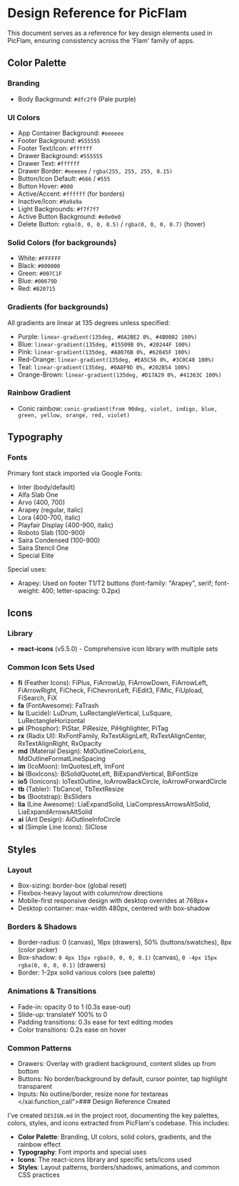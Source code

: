# Design Reference for PicFlam

This document serves as a reference for key design elements used in PicFlam, ensuring consistency across the 'Flam' family of apps.

## Color Palette

### Branding
- Body Background: `#dfc2f9` (Pale purple)

### UI Colors
- App Container Background: `#eeeeee`
- Footer Background: `#555555`
- Footer Text/Icon: `#ffffff`
- Drawer Background: `#555555`
- Drawer Text: `#ffffff`
- Drawer Border: `#eeeeee` / `rgba(255, 255, 255, 0.15)`
- Button/Icon Default: `#666` / `#555`
- Button Hover: `#000`
- Active/Accent: `#ffffff` (for borders)
- Inactive/Icon: `#9a9a9a`
- Light Backgrounds: `#f7f7f7`
- Active Button Background: `#e0e0e0`
- Delete Button: `rgba(0, 0, 0, 0.5)` / `rgba(0, 0, 0, 0.7)` (hover)

### Solid Colors (for backgrounds)
- White: `#FFFFFF`
- Black: `#000000`
- Green: `#007C1F`
- Blue: `#00679D`
- Red: `#B20715`

### Gradients (for backgrounds)
All gradients are linear at 135 degrees unless specified:
- Purple: `linear-gradient(135deg, #8A2BE2 0%, #4B0082 100%)`
- Blue: `linear-gradient(135deg, #15509B 0%, #20244F 100%)`
- Pink: `linear-gradient(135deg, #A8076B 0%, #62045F 100%)`
- Red-Orange: `linear-gradient(135deg, #EA5C56 0%, #3C0C40 100%)`
- Teal: `linear-gradient(135deg, #0A8F9D 0%, #202B54 100%)`
- Orange-Brown: `linear-gradient(135deg, #D17A29 0%, #41363C 100%)`

### Rainbow Gradient
- Conic rainbow: `conic-gradient(from 90deg, violet, indigo, blue, green, yellow, orange, red, violet)`

## Typography

### Fonts
Primary font stack imported via Google Fonts:
- Inter (body/default)
- Alfa Slab One
- Arvo (400, 700)
- Arapey (regular, italic)
- Lora (400-700, italic)
- Playfair Display (400-900, italic)
- Roboto Slab (100-900)
- Saira Condensed (100-900)
- Saira Stencil One
- Special Elite

Special uses:
- Arapey: Used on footer T1/T2 buttons (font-family: "Arapey", serif; font-weight: 400; letter-spacing: 0.2px)

## Icons

### Library
- **react-icons** (v5.5.0) - Comprehensive icon library with multiple sets

### Common Icon Sets Used
- **fi** (Feather Icons): FiPlus, FiArrowUp, FiArrowDown, FiArrowLeft, FiArrowRight, FiCheck, FiChevronLeft, FiEdit3, FiMic, FiUpload, FiSearch, FiX
- **fa** (FontAwesome): FaTrash
- **lu** (Lucide): LuDrum, LuRectangleVertical, LuSquare, LuRectangleHorizontal
- **pi** (Phosphor): PiStar, PiResize, PiHighlighter, PiTag
- **rx** (Radix UI): RxFontFamily, RxTextAlignLeft, RxTextAlignCenter, RxTextAlignRight, RxOpacity
- **md** (Material Design): MdOutlineColorLens, MdOutlineFormatLineSpacing
- **im** (IcoMoon): ImQuotesLeft, ImFont
- **bi** (BoxIcons): BiSolidQuoteLeft, BiExpandVertical, BiFontSize
- **io5** (Ionicons): IoTextOutline, IoArrowBackCircle, IoArrowForwardCircle
- **tb** (Tabler): TbCancel, TbTextResize
- **bs** (Bootstrap): BsSliders
- **lia** (Line Awesome): LiaExpandSolid, LiaCompressArrowsAltSolid, LiaExpandArrowsAltSolid
- **ai** (Ant Design): AiOutlineInfoCircle
- **sl** (Simple Line Icons): SlClose

## Styles

### Layout
- Box-sizing: border-box (global reset)
- Flexbox-heavy layout with column/row directions
- Mobile-first responsive design with desktop overrides at 768px+
- Desktop container: max-width 480px, centered with box-shadow

### Borders & Shadows
- Border-radius: 0 (canvas), 16px (drawers), 50% (buttons/swatches), 8px (color picker)
- Box-shadow: `0 4px 15px rgba(0, 0, 0, 0.1)` (canvas), `0 -4px 15px rgba(0, 0, 0, 0.1)` (drawers)
- Border: 1-2px solid various colors (see palette)

### Animations & Transitions
- Fade-in: opacity 0 to 1 (0.3s ease-out)
- Slide-up: translateY 100% to 0
- Padding transitions: 0.3s ease for text editing modes
- Color transitions: 0.2s ease on hover

### Common Patterns
- Drawers: Overlay with gradient background, content slides up from bottom
- Buttons: No border/background by default, cursor pointer, tap highlight transparent
- Inputs: No outline/border, resize none for textareas</content>
</xai:function_call">### Design Reference Created

I've created `DESIGN.md` in the project root, documenting the key palettes, colors, styles, and icons extracted from PicFlam's codebase. This includes:

- **Color Palette**: Branding, UI colors, solid colors, gradients, and the rainbow effect
- **Typography**: Font imports and special uses
- **Icons**: The react-icons library and specific sets/icons used
- **Styles**: Layout patterns, borders/shadows, animations, and common CSS practices


